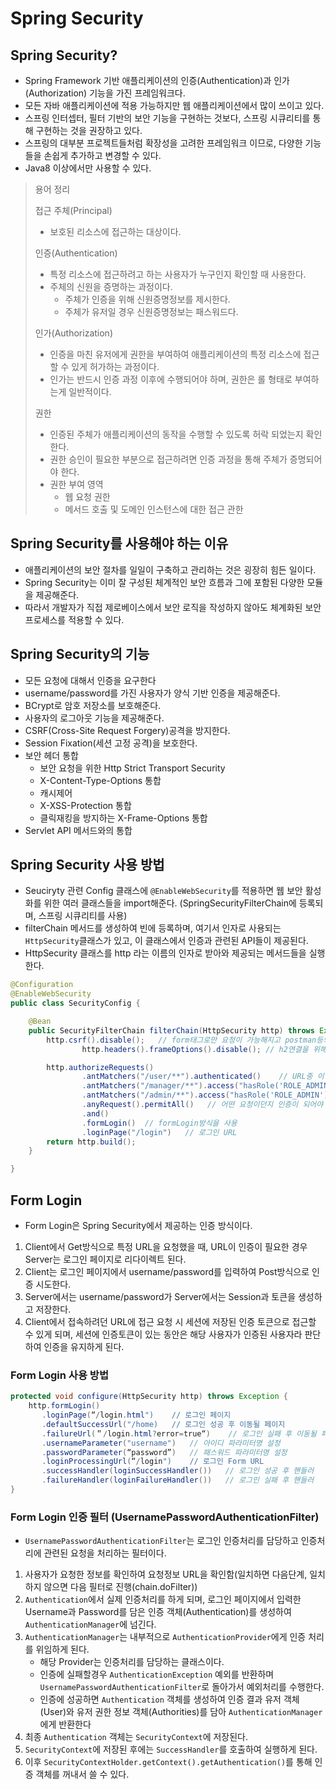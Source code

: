 # Spring Security
## Spring Security?
* Spring Framework 기반 애플리케이션의 인증(Authentication)과 인가(Authorization) 기능을 가진 프레임워크다.
* 모든 자바 애플리케이션에 적용 가능하지만 웹 애플리케이션에서 많이 쓰이고 있다.
* 스프링 인터셉터, 필터 기반의 보안 기능을 구현하는 것보다, 스프링 시큐리티를 통해 구현하는 것을 권장하고 있다.
* 스프링의 대부분 프로젝트들처럼 확장성을 고려한 프레임워크 이므로, 다양한 기능들을 손쉽게 추가하고 변경할 수 있다.
* Java8 이상에서만 사용할 수 있다.
> 용어 정리
> 
> 접근 주체(Principal)
> * 보호된 리소스에 접근하는 대상이다.
> 
> 인증(Authentication)
> * 특정 리소스에 접근하려고 하는 사용자가 누구인지 확인할 때 사용한다.
> * 주체의 신원을 증명하는 과정이다.
>   * 주체가 인증을 위해 신원증명정보를 제시한다.
>   * 주체가 유저일 경우 신원증명정보는 패스워드다.
> 
> 인가(Authorization)
> * 인증을 마친 유저에게 권한을 부여하여 애플리케이션의 특정 리소스에 접근할 수 있게 허가하는 과정이다.
> * 인가는 반드시 인증 과정 이후에 수행되어야 하며, 권한은 롤 형태로 부여하는게 일반적이다.
> 
> 권한
> * 인증된 주체가 애플리케이션의 동작을 수행할 수 있도록 허락 되었는지 확인한다.
> * 권한 승인이 필요한 부분으로 접근하려면 인증 과정을 통해 주체가 증명되어야 한다.
> * 권한 부여 영역
>   * 웹 요청 권한
>   * 메서드 호출 및 도메인 인스턴스에 대한 접근 관한

## Spring Security를 사용해야 하는 이유
* 애플리케이션의 보안 절차를 일일이 구축하고 관리하는 것은 굉장히 힘든 일이다.
* Spring Security는 이미 잘 구성된 체계적인 보안 흐름과 그에 포함된 다양한 모듈을 제공해준다.
* 따라서 개발자가 직접 제로베이스에서 보안 로직을 작성하지 않아도 체계화된 보안 프로세스를 적용할 수 있다.
## Spring Security의 기능
* 모든 요청에 대해서 인증을 요구한다
* username/password를 가진 사용자가 양식 기반 인증을 제공해준다.
* BCrypt로 암호 저장소를 보호해준다.
* 사용자의 로그아웃 기능을 제공해준다.
* CSRF(Cross-Site Request Forgery)공격을 방지한다.
* Session Fixation(세션 고정 공격)을 보호한다.
* 보안 헤더 통합
  * 보안 요청을 위한 Http Strict Transport Security
  * X-Content-Type-Options 통합
  * 캐시제어
  * X-XSS-Protection 통합
  * 클릭재킹을 방지하는 X-Frame-Options 통합
* Servlet API 메서드와의 통합
## Spring Security 사용 방법
* Seuciryty 관련 Config 클래스에 `@EnableWebSecurity`를 적용하면 웹 보안 활성화를 위한 여러 클래스들을 import해준다. (SpringSecurityFilterChain에 등록되며, 스프링 시큐리티를 사용)
* filterChain 메서드를 생성하여 빈에 등록하며, 여기서 인자로 사용되는 `HttpSecurity`클래스가 있고, 이 클래스에서 인증과 관련된 API들이 제공된다.
* HttpSecurity 클래스를 http 라는 이름의 인자로 받아와 제공되는 메서드들을 실행한다.
``` java
@Configuration
@EnableWebSecurity
public class SecurityConfig {

    @Bean
    public SecurityFilterChain filterChain(HttpSecurity http) throws Exception {
        http.csrf().disable();   // form태그로만 요청이 가능해지고 postman등의 요청이 불가능해 진다.
				http.headers().frameOptions().disable(); // h2연결을 위해 필요한 세팅

        http.authorizeRequests()
                .antMatchers("/user/**").authenticated()    // URL중 이 패턴을 포함하는 경우에 대해서는 인증된 사용자만 접근 가능
                .antMatchers("/manager/**").access("hasRole('ROLE_ADMIN') or hasRole('ROLE_MANAGER')")  // SpEL표현식에 의한 결과에 따라 접근 가능
                .antMatchers("/admin/**").access("hasRole('ROLE_ADMIN')")
                .anyRequest().permitAll()   // 어떤 요청이던지 인증이 되어야 한다.
                .and()
                .formLogin()  // formLogin방식을 사용
                .loginPage("/login")   // 로그인 URL
        return http.build();
    }

}
```
## Form Login
* Form Login은 Spring Security에서 제공하는 인증 방식이다.
1. Client에서 Get방식으로 특정 URL을 요청했을 때, URL이 인증이 필요한 경우 Server는 로그인 페이지로 리다이렉트 된다.
2. Client는 로그인 페이지에서 username/password를 입력하여 Post방식으로 인증 시도한다.
3. Server에서는 username/password가 Server에서는 Session과 토큰을 생성하고 저장한다.
4. Client에서 접속하려던 URL에 접근 요청 시 세션에 저장된 인증 토큰으로 접근할 수 있게 되며, 세션에 인증토큰이 있는 동안은 해당 사용자가 인증된 사용자라 판단하여 인증을 유지하게 된다.

### Form Login 사용 방법
```java
protected void configure(HttpSecurity http) throws Exception {
    http.formLogin()
       .loginPage(“/login.html")    // 로그인 페이지
       .defaultSuccessUrl("/home)   // 로그인 성공 후 이동될 페이지
       .failureUrl(＂/login.html?error=true“)    // 로그인 실패 후 이동될 페이지
       .usernameParameter("username")   // 아이디 파라미터명 설정
       .passwordParameter(“password”)   // 패스워드 파라미터명 설정
       .loginProcessingUrl(“/login")    // 로그인 Form URL
       .successHandler(loginSuccessHandler())   // 로그인 성공 후 핸들러
       .failureHandler(loginFailureHandler())   // 로그인 실패 후 핸들러
}
```

### Form Login 인증 필터 (UsernamePasswordAuthenticationFilter)
* `UsernamePasswordAuthenticationFilter`는 로그인 인증처리를 담당하고 인증처리에 관련된 요청을 처리하는 필터이다.
1. 사용자가 요청한 정보를 확인하여 요청정보 URL을 확인함(일치하면 다음단계, 일치하지 않으면 다음 필터로 진행(chain.doFilter))
2. `Authentication`에서 실제 인증처리를 하게 되며, 로그인 페이지에서 입력한 Username과 Password를 담은 인증 객체(Authentication)를 생성하여 `AuthenticationManager`에 넘긴다. 
3. `AuthenticationManager`는 내부적으로 `AuthenticationProvider`에게 인증 처리를 위임하게 된다.
   * 해당 Provider는 인증처리를 담당하는 클래스이다.
   * 인증에 실패할경우 `AuthenticationException` 예외를 반환하며 `UsernamePasswordAuthenticationFilter`로 돌아가서 예외처리를 수행한다.
   * 인증에 성공하면 `Authentication` 객체를 생성하여 인증 결과 유저 객체(User)와 유저 권한 정보 객체(Authorities)를 담아 `AuthenticationManager`에게 반환한다
4. 최종 `Authentication` 객체는 `SecurityContext`에 저장된다.
5. `SecurityContext`에 저장된 후에는 `SuccessHandler`를 호출하여 실행하게 된다.
6. 이후 `SecurityContextHolder.getContext().getAuthentication()`를 통해 인증 객체를 꺼내서 쓸 수 있다.